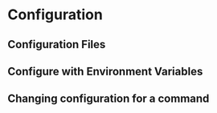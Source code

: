 # Configuration

## Configuration Files


## Configure with Environment Variables


## Changing configuration for a command